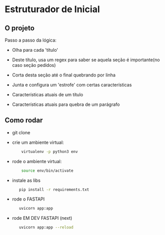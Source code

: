 # Estruturador de Inicial

## O projeto

Passo a passo da lógica:

- Olha para cada 'título'
- Deste título, usa um regex para saber se aquela seção é importante(no caso seção pedidos)
- Corta desta seção até o final quebrando por linha
- Junta e configura um 'estrofe' com certas características

- Características atuais de um título


- Características atuais para quebra de um parágrafo

## Como rodar

- git clone
- crie um ambiente virtual:
    ```bash
        virtualenv -p python3 env
    ```
- rode o ambiente virtual:
    ```bash
        source env/bin/activate
    ```

- instale as libs
    ```bash
       pip install -r requirements.txt
    ```

- rode o FASTAPI

    ```bash
       uvicorn app:app
    ```

- rode EM DEV FASTAPI (next)

    ```bash
       uvicorn app:app --reload
    ```

